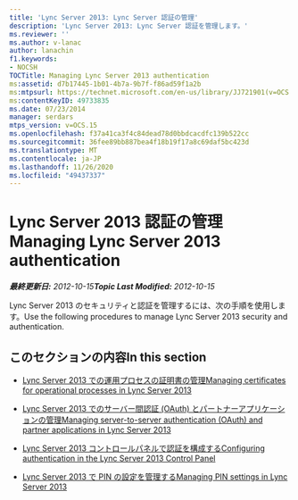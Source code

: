 ```yaml
---
title: 'Lync Server 2013: Lync Server 認証の管理'
description: 'Lync Server 2013: Lync Server 認証を管理します。'
ms.reviewer: ''
ms.author: v-lanac
author: lanachin
f1.keywords:
- NOCSH
TOCTitle: Managing Lync Server 2013 authentication
ms:assetid: d7b17445-1b01-4b7a-9b7f-f86ad59f1a2b
ms:mtpsurl: https://technet.microsoft.com/en-us/library/JJ721901(v=OCS.15)
ms:contentKeyID: 49733835
ms.date: 07/23/2014
manager: serdars
mtps_version: v=OCS.15
ms.openlocfilehash: f37a41ca3f4c84dead78d0bbdcacdfc139b522cc
ms.sourcegitcommit: 36fee89bb887bea4f18b19f17a8c69daf5bc423d
ms.translationtype: MT
ms.contentlocale: ja-JP
ms.lasthandoff: 11/26/2020
ms.locfileid: "49437337"
---
```

# <a name="managing-lync-server-2013-authentication"></a><span data-ttu-id="e7b31-103">Lync Server 2013 認証の管理</span><span class="sxs-lookup"><span data-stu-id="e7b31-103">Managing Lync Server 2013 authentication</span></span>

<div data-xmlns="http://www.w3.org/1999/xhtml">

<div class="topic" data-xmlns="http://www.w3.org/1999/xhtml" data-msxsl="urn:schemas-microsoft-com:xslt" data-cs="https://msdn.microsoft.com/">

<div data-asp="https://msdn2.microsoft.com/asp">



</div>

<div id="mainSection">

<div id="mainBody"><span data-ttu-id="e7b31-104">

<span> </span></span><span class="sxs-lookup"><span data-stu-id="e7b31-104">

<span> </span></span></span>

<span data-ttu-id="e7b31-105">_**最終更新日:** 2012-10-15_</span><span class="sxs-lookup"><span data-stu-id="e7b31-105">_**Topic Last Modified:** 2012-10-15_</span></span>

<span data-ttu-id="e7b31-106">Lync Server 2013 のセキュリティと認証を管理するには、次の手順を使用します。</span><span class="sxs-lookup"><span data-stu-id="e7b31-106">Use the following procedures to manage Lync Server 2013 security and authentication.</span></span>

<div>

## <a name="in-this-section"></a><span data-ttu-id="e7b31-107">このセクションの内容</span><span class="sxs-lookup"><span data-stu-id="e7b31-107">In this section</span></span>

  - [<span data-ttu-id="e7b31-108">Lync Server 2013 での運用プロセスの証明書の管理</span><span class="sxs-lookup"><span data-stu-id="e7b31-108">Managing certificates for operational processes in Lync Server 2013</span></span>](lync-server-2013-managing-certificates-for-operational-processes.md)

  - [<span data-ttu-id="e7b31-109">Lync Server 2013 でのサーバー間認証 (OAuth) とパートナーアプリケーションの管理</span><span class="sxs-lookup"><span data-stu-id="e7b31-109">Managing server-to-server authentication (OAuth) and partner applications in Lync Server 2013</span></span>](lync-server-2013-managing-server-to-server-authentication-oauth-and-partner-applications.md)

  - [<span data-ttu-id="e7b31-110">Lync Server 2013 コントロールパネルで認証を構成する</span><span class="sxs-lookup"><span data-stu-id="e7b31-110">Configuring authentication in the Lync Server 2013 Control Panel</span></span>](lync-server-2013-configuring-authentication-in-the-lync-server-control-panel.md)

  - [<span data-ttu-id="e7b31-111">Lync Server 2013 で PIN の設定を管理する</span><span class="sxs-lookup"><span data-stu-id="e7b31-111">Managing PIN settings in Lync Server 2013</span></span>](lync-server-2013-managing-pin-settings.md)

<span data-ttu-id="e7b31-112"></div>

</div>

<span> </span>

</div>

</div>

</span><span class="sxs-lookup"><span data-stu-id="e7b31-112"></div>

</div>

<span> </span>

</div>

</div>

</span></span></div>

